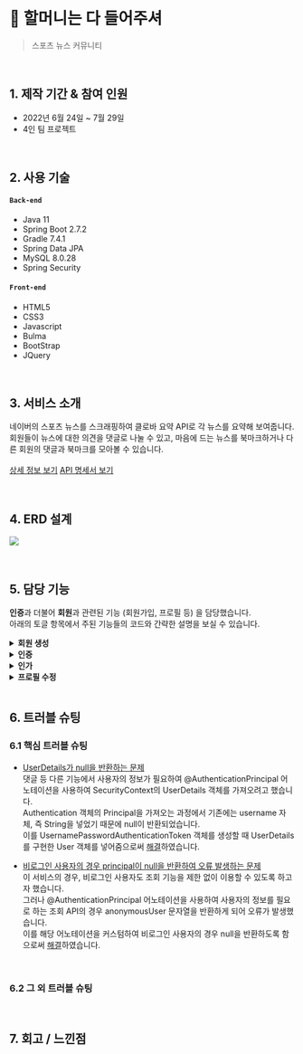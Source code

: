 # 💚 할머니는 다 들어주셔
> 스포츠 뉴스 커뮤니티<br/>

<br/>

## 1. 제작 기간 & 참여 인원
- 2022년 6월 24일 ~ 7월 29일
- 4인 팀 프로젝트

<br/>

## 2. 사용 기술
#### `Back-end`
  - Java 11
  - Spring Boot 2.7.2
  - Gradle 7.4.1
  - Spring Data JPA
  - MySQL 8.0.28
  - Spring Security
#### `Front-end`
  - HTML5
  - CSS3
  - Javascript
  - Bulma
  - BootStrap
  - JQuery

<br/>

## 3. 서비스 소개
네이버의 스포츠 뉴스를 스크래핑하여 클로바 요약 API로 각 뉴스를 요약해 보여줍니다.<br/>
회원들이 뉴스에 대한 의견을 댓글로 나눌 수 있고, 마음에 드는 뉴스를 북마크하거나 다른 회원의 댓글과 북마크를 모아볼 수 있습니다.<br/><br/>
[상세 정보 보기](https://github.com/2022-Harmony/NewsCommunity-bFinal)
[API 명세서 보기](https://github.com/2022-Harmony/NewsCommunity-bFinal/wiki/API-%EB%AA%85%EC%84%B8%EC%84%9C#)

<br/>

## 4. ERD 설계
![](https://user-images.githubusercontent.com/96354426/181658487-2947bde3-6809-4a9b-9e25-b1467369ca15.png)

<br/>

## 5. 담당 기능
**인증**과 더불어 **회원**과 관련된 기능 (회원가입, 프로필 등) 을 담당했습니다.<br/>
아래의 토글 항목에서 주된 기능들의 코드와 간략한 설명을 보실 수 있습니다.<br/>

<details>
<summary><b>회원 생성</b></summary>
<div markdown="1"><br/>
  
  - json body를 받아 @Valid 어노테이션을 통해 유효성을 검증합니다.
https://github.com/enyo9rt/NewsCommunity-bFinal/blob/e0e14bc37ba7ada45f6e423c7c698e34b841c3dc/src/main/java/com/teamharmony/newscommunity/domain/users/controller/UserController.java#L63-L66

<br/>

  - 트랜잭션으로 회원 객체를 저장할 때 기본 권한과 프로필을 함께 저장합니다.
https://github.com/enyo9rt/NewsCommunity-bFinal/blob/e0e14bc37ba7ada45f6e423c7c698e34b841c3dc/src/main/java/com/teamharmony/newscommunity/domain/users/service/UserService.java#L87-L104
  
<br/></div>
</details>

<details>
<summary><b>인증</b></summary>
<div markdown="1"><br/>

  - Spring Security를 사용하여 필터에서 처리합니다.<br/>
  html form으로 입력받은 값을 HttpServletRequest 객체에서 가져옵니다.<br/>
  dto 객체를 통해 유효성 검증 후 UserDetailsService에 전달하여 조회하고 UserDetails 인터페이스를 구현한 User 객체를 생성합니다.
  UsernamePasswordAuthenticationToken을 생성, AuthenticationManager에 전달합니다.<br/>
https://github.com/enyo9rt/NewsCommunity-bFinal/blob/e0e14bc37ba7ada45f6e423c7c698e34b841c3dc/src/main/java/com/teamharmony/newscommunity/domain/auth/filter/CustomAuthenticationFilter.java#L41-L62

<br/>

  - 인증에 성공하면 JWT를 발급합니다.<br/>
  토큰은 접근 토큰과 갱신 토큰을 발급하며, 사용자 ID와 함께 DB에 저장됩니다.<br/>
  다른 기능에서 인증된 사용자 ID를 필요로 하는 경우 사용할 수 있도록 헤더에 사용자 ID도 함께 반환합니다.<br/>
https://github.com/enyo9rt/NewsCommunity-bFinal/blob/e0e14bc37ba7ada45f6e423c7c698e34b841c3dc/src/main/java/com/teamharmony/newscommunity/domain/auth/filter/CustomAuthenticationFilter.java#L65-L111
  
  
<br/></div>
</details>

<details>
<summary><b>인가</b></summary>
<div markdown="1"><br/>
  
  - Spring Security를 사용하여 필터에서 처리합니다.<br/>
  접근 토큰을 풀어 사용자의 정보를 확인하고 DB에 저장된 토큰 값으로 재확인 합니다.<br/>
  정상적인 접근이라면 UserDetails 인터페이스를 구현한 User 객체와 권한으로 UsernamePasswordAuthenticationToken을 생성합니다.<br/>
  SecurityContext에 보관합니다.
https://github.com/enyo9rt/NewsCommunity-bFinal/blob/e0e14bc37ba7ada45f6e423c7c698e34b841c3dc/src/main/java/com/teamharmony/newscommunity/domain/auth/filter/CustomAuthorizationFilter.java#L38-L82
  
<br/></div>
</details>

<details>
<summary><b>프로필 수정</b></summary>
<div markdown="1"><br/>

- 인증된 사용자 ID로 기존 프로필 정보를 찾고, 입력받은 프로필 정보로 변경합니다.<br/>
  프로필 사진은 aws sdk 라이브러리를 사용하여 s3에 업로드합니다.<br/>
https://github.com/enyo9rt/NewsCommunity-bFinal/blob/e0e14bc37ba7ada45f6e423c7c698e34b841c3dc/src/main/java/com/teamharmony/newscommunity/domain/users/service/UserService.java#L234-L261
  
<br/></div>
</details>

<br/>

## 6. 트러블 슈팅

### 6.1 핵심 트러블 슈팅

- [UserDetails가 null을 반환하는 문제](https://github.com/2022-Harmony/NewsCommunity-bFinal/issues/11)<br/>
댓글 등 다른 기능에서 사용자의 정보가 필요하여 @AuthenticationPrincipal 어노테이션을 사용하여 SecurityContext의 UserDetails 객체를 가져오려고 했습니다.<br/>
Authentication 객체의 Principal을 가져오는 과정에서 기존에는 username 자체, 즉 String을 넣었기 때문에 null이 반환되었습니다.<br/>
이를 UsernamePasswordAuthenticationToken 객체를 생성할 때 UserDetails를 구현한 User 객체를 넣어줌으로써 [해결](https://github.com/2022-Harmony/NewsCommunity-bFinal/commit/27de9174ca21834508c7cb8d6dc3c844f03f6138)하였습니다.

- [비로그인 사용자의 경우 principal이 null을 반환하여 오류 발생하는 문제](https://github.com/2022-Harmony/NewsCommunity-bFinal/issues/157)<br/>
이 서비스의 경우, 비로그인 사용자도 조회 기능을 제한 없이 이용할 수 있도록 하고자 했습니다.<br/>
그러나 @AuthenticationPrincipal 어노테이션을 사용하여 사용자의 정보를 필요로 하는 조회 API의 경우 anonymousUser 문자열을 반환하게 되어 오류가 발생했습니다.<br/>
이를 해당 어노테이션을 커스텀하여 비로그인 사용자의 경우 null을 반환하도록 함으로써 [해결](https://github.com/2022-Harmony/NewsCommunity-bFinal/pull/158/commits/fede50d9a79ac2c41067b3a399ffd94a9cf04d0f)하였습니다.

<br/>

### 6.2 그 외 트러블 슈팅

<br/>

## 7. 회고 / 느낀점
